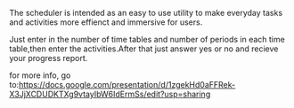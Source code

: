 The scheduler is intended as an easy to use utility to make everyday tasks and activities more effienct and immersive for users.

Just enter in the number of time tables and number of periods in each time table,then enter the activities.After that just answer yes or no and recieve your progress report.

for more info, go to:https://docs.google.com/presentation/d/1zgekHd0aFFRek-X3JjXCDUDKTXg9vtayIbW6IdErmSs/edit?usp=sharing
